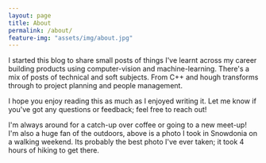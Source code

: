 ```yaml
---
layout: page
title: About
permalink: /about/
feature-img: "assets/img/about.jpg"
---
```


I started this blog to share small posts of things I've learnt across my career building products using computer-vision and machine-learning. There's a mix of posts of technical and soft subjects. From C++ and hough transforms through to project planning and people management. 

I hope you enjoy reading this as much as I enjoyed writing it. Let me know if you've got any questions or feedback; feel free to reach out!

I'm always around for a catch-up over coffee or going to a new meet-up! I'm also a huge fan of the outdoors, above is a photo I took in Snowdonia on a walking weekend. Its probably the best photo I've ever taken; it took 4 hours of hiking to get there.